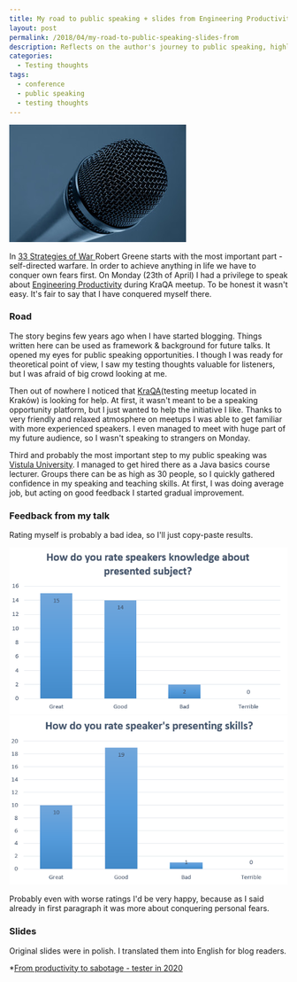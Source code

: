 ```yaml
---
title: My road to public speaking + slides from Engineering Productivity talk
layout: post
permalink: /2018/04/my-road-to-public-speaking-slides-from
description: Reflects on the author's journey to public speaking, highlighting the roles of blogging, community involvement (KraQA), and teaching experience in overcoming fear, concluding with feedback and slides from an Engineering Productivity talk.
categories:
  - Testing thoughts
tags:
  - conference
  - public speaking
  - testing thoughts 
---
```


<img src="/images/blog/microphone-298587_1280.jpg" loading="lazy" alt="">

In [33 Strategies of War ](https://www.amazon.com/Strategies-War-Joost-Elffers-Books/dp/0143112783)Robert Greene starts
with the most important part - self-directed warfare. In order to achieve anything in life we have to conquer own fears
first. On Monday (23th of April) I had a privilege to speak
about [Engineering Productivity](https://www.awesome-testing.com/2017/07/testops-5-engineering-productivity.html) during
KraQA meetup. To be honest it wasn't easy. It's fair to say that I have conquered myself there.

### Road

The story begins few years ago when I have started blogging. Things written here can be used as framework & background
for future talks. It opened my eyes for public speaking opportunities. I though I was ready for theoretical point of
view, I saw my testing thoughts valuable for listeners, but I was afraid of big crowd looking at me.

Then out of nowhere I noticed that [KraQA](https://www.meetup.com/KraQA-pl/)(testing meetup located in Kraków) is
looking for help. At first, it wasn't meant to be a speaking opportunity platform, but I just wanted to help the
initiative I like. Thanks to very friendly and relaxed atmosphere on meetups I was able to get familiar with more
experienced speakers. I even managed to meet with huge part of my future audience, so I wasn't speaking to strangers on
Monday.

Third and probably the most important step to my public speaking
was [Vistula University](http://www.vistula.edu.pl/kierunki-studiow/kontynuacja-edukacji/studia-podyplomowe/informatyka/testowanie-oprogramowania/).
I managed to get hired there as a Java basics course lecturer. Groups there can be as high as 30 people, so I quickly
gathered confidence in my speaking and teaching skills. At first, I was doing average job, but acting on good feedback I
started gradual improvement.

### Feedback from my talk

Rating myself is probably a bad idea, so I'll just copy-paste results.

<img src="/images/blog/knowledge.PNG" loading="lazy" alt="">

<img src="/images/blog/presenting.PNG" loading="lazy" alt="">

Probably even with worse ratings I'd be very happy, because as I said already in first paragraph it was more about
conquering personal fears.

### Slides

Original slides were in polish. I translated them into English for blog readers.

*[From productivity to sabotage - tester in 2020](https://www.slideshare.net/SlawomirRadzyminski/from-productivity-to-sabotage "From productivity to sabotage")
